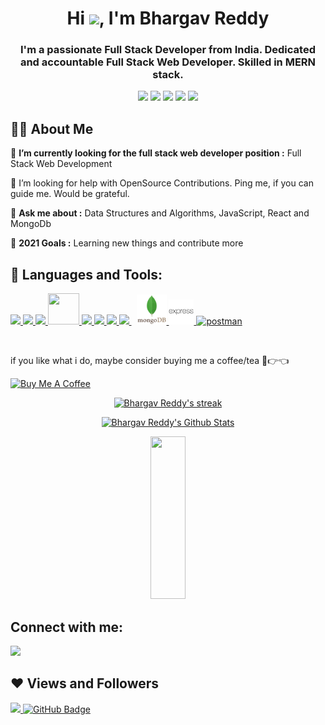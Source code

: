 <!-- ![](https://visitor-badge.glitch.me/badge?page_id=Bhargav1224.Bhargav1224) -->

<!-- <p align="left"> <img src="https://komarev.com/ghpvc/?username=Bhargav1224&label=Profile%20views&color=0e75b6&style=flat" alt="Bhargav1224" /> </p> -->

<h1 align="center">Hi <img src="https://raw.githubusercontent.com/MartinHeinz/MartinHeinz/master/wave.gif" width="30px">, I'm Bhargav Reddy</h1>
<h3 align="center">I'm a passionate Full Stack Developer from India. Dedicated and accountable Full Stack Web Developer. Skilled in MERN stack.</h3>

<p align= "center">

<img src="https://img.shields.io/badge/JS-Javascript-red"/>
<img src="https://img.shields.io/badge/React-React-blue"/>
<img src="https://img.shields.io/badge/Node-node-green"/>
<img src="https://img.shields.io/badge/express-Express-blueviolet"/>
<img src="https://img.shields.io/badge/Mongodb-mongodb-brightgreen"/>
</p>

## 🙋‍♂️ About Me

🌱 **I’m currently looking for the full stack web developer position :** Full Stack Web Development

🤝 I’m looking for help with OpenSource Contributions. Ping me, if you can guide me. Would be grateful.

💬 **Ask me about :** Data Structures and Algorithms, JavaScript, React and MongoDb

🥅 **2021 Goals :** Learning new things and contribute more

<!-- 📫 You can reach me at [chat](mailto:bhargavkudala@gmail.com)! -->


## 🚀 Languages and Tools:
<p align="left">
    <a href="https://www.w3.org/html/" target="_blank"> <img src="https://img.icons8.com/color/48/000000/html-5.png"/> </a>
    <a href="https://www.w3schools.com/css/" target="_blank"> <img src="https://img.icons8.com/color/48/000000/css3.png"/> </a>
    <a href="https://developer.mozilla.org/en-US/docs/Web/JavaScript" target="_blank"> <img src="https://img.icons8.com/color/48/000000/javascript.png"/> </a>
    <a href="https://www.typescriptlang.org/docs/handbook/typescript-in-5-minutes.html" target="_blank"> <img src="https://encrypted-tbn0.gstatic.com/images?q=tbn:ANd9GcSR17dWNcOzzpMPH-dBqGjHOaJdH6PE5v08OrLSlZLKbkeH2UWzP-8ZDpv1r0Uxe1Vcd-U&usqp=CAU" width="50px" height="50px"/> </a>
    <a href="https://reactjs.org/" target="_blank"> <img src="https://img.icons8.com/color/48/000000/react-native.png"/> </a>
    <a href="https://redux.js.org" target="_blank"> <img src="https://img.icons8.com/color/48/000000/redux.png"/> </a>    
    <a href="https://getbootstrap.com" target="_blank"> <img src="https://img.icons8.com/color/48/000000/bootstrap.png"/> </a>
    <a style="padding-right:8px;" href="https://nodejs.org" target="_blank"> <img src="https://img.icons8.com/color/48/000000/nodejs.png"/> </a>
     <a href="https://www.mongodb.com/" target="_blank"> <img src="https://raw.githubusercontent.com/devicons/devicon/master/icons/mongodb/mongodb-original-wordmark.svg" alt="mongodb" width="48" height="48"/> </a>
     <a href="https://expressjs.com" target="_blank"> <img src="https://raw.githubusercontent.com/devicons/devicon/master/icons/express/express-original-wordmark.svg" alt="express" width="40" height="40"/> </a>
     <a href="https://postman.com" target="_blank"> <img src="https://www.vectorlogo.zone/logos/getpostman/getpostman-icon.svg" alt="postman" width="45" height="45"/> </a>
    <!-- <a style="padding-right:8px;" href="https://www.mysql.com/" target="_blank"> <img src="https://img.icons8.com/fluent/50/000000/mysql-logo.png"/> </a> --> 
    <!-- <a href="https://firebase.google.com/" target="_blank"> <img src="https://img.icons8.com/color/48/000000/firebase.png"/> </a>  -->   
    
     
</p>
<br/>

if you like what i do, maybe consider buying me a coffee/tea 🥺👉👈

<a href="https://www.buymeacoffee.com/Bhargav1224" target="_blank"><img src="https://cdn.buymeacoffee.com/buttons/v2/default-red.png" alt="Buy Me A Coffee" width="150" ></a>

<p align="center">
    <a href="https://github.com/Bhargav1224/github-readme-streak-stats">
        <img title="🔥 Get streak stats for your profile at git.io/streak-stats" alt="Bhargav Reddy's streak" src="https://github-readme-streak-stats.herokuapp.com/?user=Bhargav1224&theme=black-ice&hide_border=true&stroke=0000&background=060A0CD0"/>
    </a>
</p>

 
  <p align="center">
    <a href="https://github.com/Bhargav1224/github-readme-stats"><img alt="Bhargav Reddy's Github Stats" src="https://github-readme-stats.vercel.app/api?username=Bhargav1224&show_icons=true&count_private=true&theme=react&hide_border=true&bg_color=0D1117" /></a>
    </p>
    <!-- <p align="center">
  <a href="https://github.com/Bhargav1224/github-readme-stats"><img alt="Bhargav Reddy's Top Languages" src="https://github-readme-stats.vercel.app/api/top-langs/?username=Bhargav1224&langs_count=8&count_private=true&layout=compact&theme=react&hide_border=true&bg_color=0D1117" /></a></p> -->
  <p align="center">
    <img src="https://github-readme-stats.vercel.app/api/top-langs/?username=Bhargav1224&theme=react&hide_border=true&bg_color=0D1117" height="260px" width="33.25%"/>
    </p>
 

  <!-- <p>
  <img align="center" src="https://github-readme-stats.vercel.app/api/top-langs?username=Bhargav1224&show_icons=true&locale=en&layout=compact" alt="Bhargav1224"/>
</p>

<p><img align="center" src="https://github-readme-stats.vercel.app/api?username=Bhargav1224&show_icons=true&locale=en" alt="Bhargav1224" /></p> -->


## Connect with me:
<p align="left">

<a href = "https://www.linkedin.com/in/bhargav-kudala/"><img src="https://img.icons8.com/fluent/48/000000/linkedin.png"/></a>


<!-- <a href = ""><img src="https://img.icons8.com/color/48/000000/youtube-play.png"/></a> -->

</p>

## ❤ Views and Followers
<a href="https://github.com/Bhargav1224/github-profile-views-counter">
    <img src="https://komarev.com/ghpvc/?username=Bhargav1224">
</a>
<a href="https://github.com/Bhargav1224?tab=followers"><img src="https://img.shields.io/github/followers/Bhargav1224?label=Followers&style=social" alt="GitHub Badge"></a>
